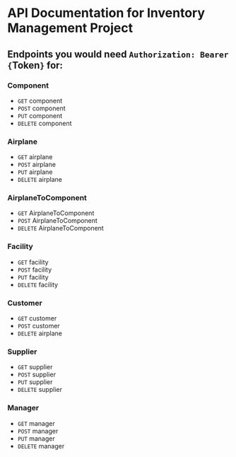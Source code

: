 # API Documentation for Inventory Management Project

## Endpoints you would need `Authorization: Bearer {`Token`}` for:

### Component
- `GET` component
- `POST` component
- `PUT` component
- `DELETE` component

### Airplane
- `GET` airplane
- `POST` airplane
- `PUT` airplane
- `DELETE` airplane

### AirplaneToComponent
- `GET` AirplaneToComponent
- `POST` AirplaneToComponent
- `DELETE` AirplaneToComponent

### Facility
- `GET` facility
- `POST` facility
- `PUT` facility
- `DELETE` facility

### Customer
- `GET` customer
- `POST` customer
- `DELETE` airplane

### Supplier
- `GET` supplier
- `POST` supplier
- `PUT` supplier
- `DELETE` supplier

### Manager
- `GET` manager
- `POST` manager
- `PUT` manager
- `DELETE` manager
